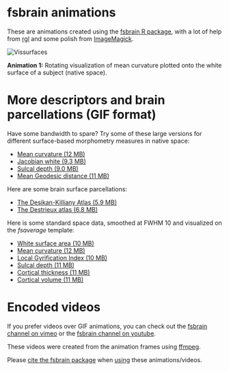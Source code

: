 # fsbrain animations

These are animations created using the [fsbrain R package](https://github.com/dfsp-spirit/fsbrain/), with a lot of help from [rgl](https://CRAN.R-project.org/package=rgl) and some polish from [ImageMagick](https://imagemagick.org).

![Vissurfaces](./fsbrain_morphnat_curv_web.gif?raw=true "Rotating brain mesh with mean curvature plotted onto it, rendered with fsbrain")

**Animation 1:** Rotating visualization of mean curvature plotted onto the white surface of a subject (native space).


# More descriptors and brain parcellations (GIF format)

Have some bandwidth to spare? Try some of these large versions for different surface-based morphometry measures in native space:


* [Mean curvature (12 MB)](./fsbrain_morphnat_curv.gif)
* [Jacobian white (9.3 MB)](./fsbrain_morphnat_jacobian_white.gif)
* [Sulcal depth (9.0 MB)](./fsbrain_morphnat_sulc.gif)
* [Mean Geodesic distance (11 MB)](./fsbrain_morphnat_geodesic_white.gif)


Here are some brain surface parcellations:

* [The Desikan-Killiany Atlas (5.9 MB)](./fsbrain_atlas_aparc.gif)
* [The Destrieux atlas (6.8 MB)](./fsbrain_atlas_a2009s.gif)


Here is some standard space data, smoothed at FWHM 10 and visualized on the *fsaverage* template:

* [White surface area (10 MB)](./fsbrain_morphstd_area_fwhm10.gif)
* [Mean curvature (12 MB)](./fsbrain_morphstd_curv_fwhm10.gif)
* [Local Gyrification Index (10 MB)](./fsbrain_morphstd_pial_lgi_fwhm10.gif)
* [Sulcal depth (11 MB)](./fsbrain_morphstd_sulc_fwhm10.gif)
* [Cortical thickness (11 MB)](./fsbrain_morphstd_thickness_fwhm10.gif)
* [Cortical volume (11 MB)](./fsbrain_morphstd_volume_fwhm10.gif)


# Encoded videos

If you prefer videos over GIF animations, you can check out the [fsbrain channel on vimeo](https://vimeo.com/channels/fsbrain) or the [fsbrain channel on youtube](https://www.youtube.com/channel/UCJAJZDnPS9Xtng-TTbIn2Dg). 

These videos were created from the animation frames using [ffmpeg](https://www.ffmpeg.org/).

Please [cite the fsbrain package](https://github.com/dfsp-spirit/fsbrain#citation) when [using](https://github.com/dfsp-spirit/fsbrain#license) these animations/videos.
